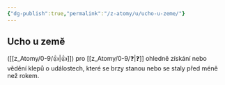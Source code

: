 ```yaml
---
{"dg-publish":true,"permalink":"/z-atomy/u/ucho-u-zeme/"}
---
```


## Ucho u země
([[z_Atomy/0-9/👍\|👍]]) pro [[z_Atomy/0-9/❓\|❓]] ohledně získání nebo vědění klepů o událostech, které se brzy stanou nebo se staly před méně než rokem.